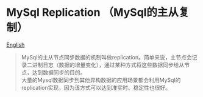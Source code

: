 MySql Replication （MySql的主从复制）
=========

[English](../en/Mysql-Replication.md)

> MySql的主从节点同步数据的机制叫做replication。简单来说，主节点会记录二进制日志（数据的增量变化），通过某种方式将这些数据同步给从节点，达到数据同步的目的。
> <br>
> 大量的Mysql数据同步到其他异构数据的应用场景都会利用MySql的replication实现，因为该方式可以达到准实时、稳定性也很好。
> 


